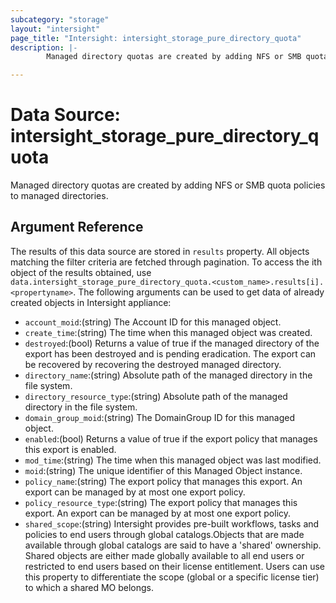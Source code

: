 ```yaml
---
subcategory: "storage"
layout: "intersight"
page_title: "Intersight: intersight_storage_pure_directory_quota"
description: |-
        Managed directory quotas are created by adding NFS or SMB quota policies to managed directories.

---
```


# Data Source: intersight_storage_pure_directory_quota
Managed directory quotas are created by adding NFS or SMB quota policies to managed directories.
## Argument Reference
The results of this data source are stored in `results` property.
All objects matching the filter criteria are fetched through pagination.
To access the ith object of the results obtained, use `data.intersight_storage_pure_directory_quota.<custom_name>.results[i].<propertyname>`.
The following arguments can be used to get data of already created objects in Intersight appliance:
* `account_moid`:(string) The Account ID for this managed object. 
* `create_time`:(string) The time when this managed object was created. 
* `destroyed`:(bool) Returns a value of true if the managed directory of the export has been destroyed and is pending eradication. The export can be recovered by recovering the destroyed managed directory. 
* `directory_name`:(string) Absolute path of the managed directory in the file system. 
* `directory_resource_type`:(string) Absolute path of the managed directory in the file system. 
* `domain_group_moid`:(string) The DomainGroup ID for this managed object. 
* `enabled`:(bool) Returns a value of true if the export policy that manages this export is enabled. 
* `mod_time`:(string) The time when this managed object was last modified. 
* `moid`:(string) The unique identifier of this Managed Object instance. 
* `policy_name`:(string) The export policy that manages this export. An export can be managed by at most one export policy. 
* `policy_resource_type`:(string) The export policy that manages this export. An export can be managed by at most one export policy. 
* `shared_scope`:(string) Intersight provides pre-built workflows, tasks and policies to end users through global catalogs.Objects that are made available through global catalogs are said to have a 'shared' ownership. Shared objects are either made globally available to all end users or restricted to end users based on their license entitlement. Users can use this property to differentiate the scope (global or a specific license tier) to which a shared MO belongs. 
 
